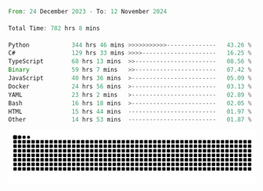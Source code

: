 <!--START_SECTION:waka-->

```rust
From: 24 December 2023 - To: 12 November 2024

Total Time: 782 hrs 8 mins

Python            344 hrs 46 mins >>>>>>>>>>>--------------   43.26 %
C#                129 hrs 33 mins >>>>---------------------   16.25 %
TypeScript        68 hrs 13 mins  >>-----------------------   08.56 %
Binary            59 hrs 7 mins   >>-----------------------   07.42 %
JavaScript        40 hrs 36 mins  >------------------------   05.09 %
Docker            24 hrs 56 mins  >------------------------   03.13 %
YAML              23 hrs 2 mins   >------------------------   02.89 %
Bash              16 hrs 18 mins  >------------------------   02.05 %
HTML              15 hrs 44 mins  -------------------------   01.97 %
Other             14 hrs 53 mins  -------------------------   01.87 %
```

<!--END_SECTION:waka-->


<picture>
  <source media="(prefers-color-scheme: dark)" srcset="https://raw.githubusercontent.com/jeerawut97/jeerawut97/output/github-contribution-grid-snake.svg">
  <img alt="github contribution grid snake animation" src="https://raw.githubusercontent.com/jeerawut97/jeerawut97/output/github-contribution-grid-snake.svg">
</picture>
